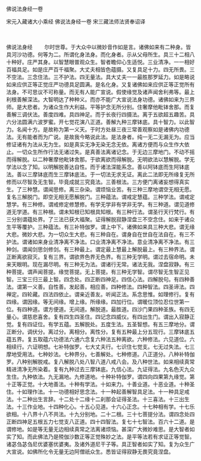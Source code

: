佛说法身经一卷


宋元入藏诸大小乘经
佛说法身经一卷
宋三藏法师法贤奉诏译


　　

佛说法身经
　　尔时世尊。于大众中以微妙音作如是言。诸佛如来有二种身。皆具河沙功德。何等为二。所谓化身法身。而化身者。示从父母所生。具三十二相八十种好。庄严其身。以智慧眼普观众生。智者瞻仰心生适悦。三业清净。一一相好百福具足。如是庄严百千福聚。大丈夫相皆色蕴摄。又复具足十力。四无所畏。三不空法。三念住法。三不护法。四无量法。具大丈夫一一最胜那罗延力。如是略说如来应供正等正觉庄严功德具足圆满。是名化身。又复诸佛如来应供正等正觉所有法身。不可思议不可称量。而无有人能广宣说。假使缘觉及诸声闻舍利弗等。最上利根善解深法。大智明达了种种义。而亦不能广大宣说法身功德。诸佛如来为三界师。是大悲者。为诸众生作大利益。平等护念无所分别。住奢摩他毗钵舍那。而复善解三调伏法。善度四难。具四神足。而于长夜行四摄法。离于五欲超五趣苦。具六分法圆满六波罗蜜。开七觉花演八正道。善解九种三摩钵底。具十智力。以此智力。名闻十方。是故称为第一义天。于时方处昼三夜三常善观察如是诸佛内功德法。无有能者而为广说。是故我今略说此法。是法身者。纯一无二无漏无为。应当修证诸有为法从无为生。如是真实无净无染无念无依。离诸方便而与众生作大依止。一切众生所作行法无诸过失。是真善法离诸记念。于无边三摩地门。不动不摇而得解脱。以二种奢摩他毗钵舍那。于欲离欲而得解脱。无明欲法以慧解脱。学无学法以念了知。以明解脱善达自性。而于诸法深能系念。善以阿钵底而生阿钵底法。善以三摩钵底而生三摩钵底法。于一切法无求无证。离此二法即无所缘复无所修而以尽智及无生智。毕竟成就三究竟法。三善根法。三方便门离诸妄想得真实生。了三种慧。谓闻思修。离三杂染。谓烦恼业苦。有三种三摩地谓空无相无愿。复名三解脱门。即空无相无愿解脱门。三种蕴法。谓戒定慧蕴。三种学法。谓戒定慧学。有三种修。谓戒修定修慧修。有学无学非有学非无学。有三种道。谓见道修道无学道。有三种根。谓未知根已知根具知根。有三种行法。谓圣行天行梵行。有三分别谓蕴处界。了三法已获大福聚。证得解脱寂静涅盘三不空念住。如来于诸众生平等覆护。三种蕴法。有三补特伽罗。谓上中下。诸佛如来具三种大悲。谓无缘大悲。微妙大悲。为一切众生大悲。有三种自在。谓身自在世自在法自在。有三不护法。谓诸如来身业清净离不净法。口业清净离不净法。意业清净离不净法。有三种剑。谓闻剑思剑修剑。有三种最上。谓定最上慧最上解脱最上。有三种界法。谓正断离欲寂灭。复有三界。谓欲界色界无色界。有三种无学明。谓过去宿命明。未来天眼明。现在漏尽明。有三种无为法。谓诸行无常。诸法无我。涅盘寂静。有三种菩提。谓声闻菩提。缘觉菩提。无上菩提。有三种无学智。谓尽智无生智正见智。三宝三归三最上智。四念处。四正断四神足。四信心法。四解脱句。有四种善法。谓第一义善。自性善。发起善。相应善。四种修法。四种智法。四圣谛法。四禅定。四轮藏。四法四依止。谓亲近善友。听闻正法。系念思惟。如理修行。复有四缘。谓因缘。等无间缘。增上缘。所缘缘。四加行位。谓暖位顶位忍位世第一位。有四种道。谓方便道。无间道。解脱道。最胜道。四沙门果四种圣族。有四无量心。谓慈悲喜舍。复有四生四圣住。四记念四威仪。有四出生门。谓出入寂静正觉。复有四证位。有学五蕴。五解脱处。五度生法。五圣智想。有五三摩地分。谓正断分。调伏分。离过分。离相分。离性分。复有五种最上分五现行。三摩钵底五蕴五界。复五取蕴六功德法六通六念复六种法五种离欲。六种修法。六见道位。六相续行。六证明想。七补特伽罗。七大丈夫行。七识住七觉支。七无过失法。七三摩地受用法。七种妙法。七种界分。七善解处。七种修道。八正道分。八种补特伽罗。八种别解脱戒。复八解脱八处八智八道八戒八会。及八种世法。如来相续真常精进清净无所染着。复有九种过去三摩钵底。九信心法。九证得法。九名色灭九众生住。九种依法。九无漏地。九修道地。十种补特伽罗。谓四向四果第九缘觉。第十正等正觉。十大地善法。十种有学法。十如来力。十善业道。十恶业道。十种圣住。十如理作法。十一功德相好思念法。十一种起善解智具足法。十一种具足戒法。十二种出生言辞。十二处十二缘十二刹那会证得圣法。十三喜法。十三出生法。十三作业地。十四种化心。十五心见道。十六心正念。十七种相有学。十七乐欲相。十八界十八不共法。十九分别地。二十二根。三十七菩提分法。谓四念处四正断四神足五根五力七觉支八正道。四十四智法。复七十七智法。百六十二道。是谓修地。如是等无量无边相续真常之法离诸烦恼。甚深广大微妙难思。是大智者如实了知。而此佛法乃是殑伽沙数正等正觉殊妙之法。是平等法若有求证正等觉智。诸苾刍苾刍尼优婆塞优婆夷。及诸外道尼干子等。具正智者如实了知。复为众生广大宣说。如佛所化令无量无边阿僧祇众生。悉皆证得寂静无畏究竟涅盘。

